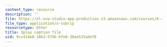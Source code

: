 ```yaml
---
content_type: resource
description: ''
file: https://ol-ocw-studio-app-production.s3.amazonaws.com/courses/6-450-principles-of-digital-communications-i-fall-2006/9cc414e016b357dbbfe938ee515ade78_QstZW4N4SX8.vtt
file_type: application/x-subrip
resourcetype: Other
title: 3play caption file
uid: 9cc414e0-16b3-57db-bfe9-38ee515ade78
---
```

